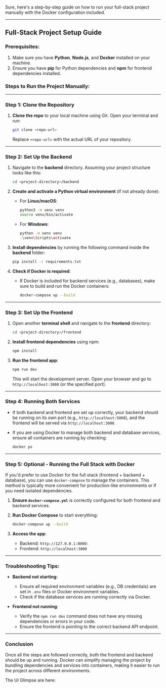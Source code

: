 Sure, here's a step-by-step guide on how to run your full-stack project manually with the Docker configuration included.

---

## **Full-Stack Project Setup Guide**

### **Prerequisites:**

1. Make sure you have **Python**, **Node.js**, and **Docker** installed on your machine.
2. Ensure you have **pip** for Python dependencies and **npm** for frontend dependencies installed.

### **Steps to Run the Project Manually:**

---

### **Step 1: Clone the Repository**

1. **Clone the repo** to your local machine using Git.
   Open your terminal and run:

   ```bash
   git clone <repo-url>
   ```

   Replace `<repo-url>` with the actual URL of your repository.

---

### **Step 2: Set Up the Backend**

1. Navigate to the **backend** directory. Assuming your project structure looks like this:

   ```bash
   cd <project-directory>/backend
   ```

2. **Create and activate a Python virtual environment** (if not already done):

   * For **Linux/macOS**:

     ```bash
     python3 -m venv venv
     source venv/bin/activate
     ```
   * For **Windows**:

     ```bash
     python -m venv venv
     .\venv\Scripts\activate
     ```

3. **Install dependencies** by running the following command inside the **backend** folder:

   ```bash
   pip install -r requirements.txt
   ```

4. **Check if Docker is required**:

   * If Docker is included for backend services (e.g., databases), make sure to build and run the Docker containers:

     ```bash
     docker-compose up --build
     ```

---

### **Step 3: Set Up the Frontend**

1. Open another **terminal shell** and navigate to the **frontend** directory:

   ```bash
   cd <project-directory>/frontend
   ```

2. **Install frontend dependencies** using npm:

   ```bash
   npm install
   ```

3. **Run the frontend app**:

   ```bash
   npm run dev
   ```

   This will start the development server. Open your browser and go to `http://localhost:3000` (or the specified port).

---

### **Step 4: Running Both Services**

* If both backend and frontend are set up correctly, your backend should be running on its own port (e.g., `http://localhost:5000`), and the frontend will be served via `http://localhost:3000`.

* If you are using Docker to manage both backend and database services, ensure all containers are running by checking:

  ```bash
  docker ps
  ```

---

### **Step 5: Optional - Running the Full Stack with Docker**

If you'd prefer to use Docker for the full stack (frontend + backend + database), you can use `docker-compose` to manage the containers. This method is typically more convenient for production-like environments or if you need isolated dependencies.

1. **Ensure `docker-compose.yml`** is correctly configured for both frontend and backend services.

2. **Run Docker Compose** to start everything:

   ```bash
   docker-compose up --build
   ```

3. **Access the app**:

   * Backend: `http://127.0.0.1:8000:`
   * Frontend: `http://localhost:3000`

---

### **Troubleshooting Tips:**

* **Backend not starting**:

  * Ensure all required environment variables (e.g., DB credentials) are set in `.env` files or Docker environment variables.
  * Check if the database services are running correctly via Docker.

* **Frontend not running**:

  * Verify the `npm run dev` command does not have any missing dependencies or errors in your code.
  * Ensure the frontend is pointing to the correct backend API endpoint.

---

### **Conclusion**

Once all the steps are followed correctly, both the frontend and backend should be up and running. Docker can simplify managing the project by bundling dependencies and services into containers, making it easier to run the project across different environments.

The UI Glimpse are here:


